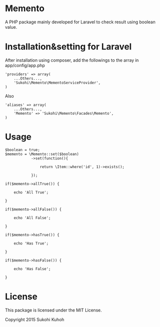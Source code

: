 # Memento
A PHP package mainly developed for Laravel to check result using boolean value.

Installation&setting for Laravel
====

After installation using composer, add the followings to the array in  app/config/app.php

    'providers' => array(  
        ...Others...,  
        'Sukohi\Memento\MementoServiceProvider',
    )

Also

    'aliases' => array(  
        ...Others...,  
        'Memento' => 'Sukohi\Memento\Facades\Memento',
    )

Usage
====

    $boolean = true;
    $memento = \Memento::set($boolean)
                ->set(function(){

                    return \Item::where('id', 1)->exists();

                });

    if($memento->allTrue()) {

        echo 'All True';

    }

    if($memento->allFalse()) {

        echo 'All False';

    }

    if($memento->hasTrue()) {

        echo 'Has True';

    }

    if($memento->hasFalse()) {

        echo 'Has False';

    }
        
License
====

This package is licensed under the MIT License.

Copyright 2015 Sukohi Kuhoh
